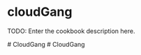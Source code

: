 # cloudGang

TODO: Enter the cookbook description here.

#   C l o u d G a n g  
 #   C l o u d G a n g  
 
